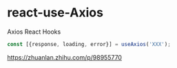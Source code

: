 # react-use-Axios
Axios React Hooks

```javascript
const [{response, loading, error}] = useAxios('XXX');
```

https://zhuanlan.zhihu.com/p/98955770
